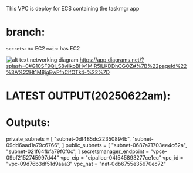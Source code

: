 This VPC is deploy for ECS containing the taskmgr app
# branch:
`secrets`: no EC2
`main`: has EC2

![alt text](/images/image.png)
networking diagram
https://app.diagrams.net/?splash=0#G10SF9Ql_S8yiikoBHy1MIR5iLKDDhCGOZ#%7B%22pageId%22%3A%22Ht1M8jgEwFfnCIfOTk4-%22%7D
# LATEST OUTPUT(20250622am):
# Outputs:

private_subnets = [
  "subnet-0df485dc22350894b",
  "subnet-09dd6aad1a79c6766",
]
public_subnets = [
  "subnet-0687a71703ee4c62a",
  "subnet-021f64fbfa79f0f0c",
]
secretsmanager_endpoint = "vpce-09bf2152745997d44"
vpc_eip = "eipalloc-04f545893277ce1ec"
vpc_id = "vpc-09d76b3df51d9aaa3"
vpc_nat = "nat-0db6755e35670ec72"


